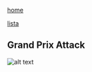 [home](/zaliczeniowe1awww/)

[lista](/zaliczeniowe1awww/lista/)

## Grand Prix Attack

![alt text](https://www.thechesswebsite.com/wp-content/uploads/2013/02/grand-prix-attack-featured1.jpg "Grand Prix Attack")
